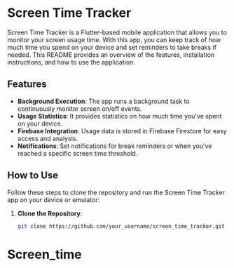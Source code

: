 # Screen Time Tracker

Screen Time Tracker is a Flutter-based mobile application that allows you to monitor your screen usage time. With this app, you can keep track of how much time you spend on your device and set reminders to take breaks if needed. This README provides an overview of the features, installation instructions, and how to use the application.

## Features

- **Background Execution**: The app runs a background task to continuously monitor screen on/off events.
- **Usage Statistics**: It provides statistics on how much time you've spent on your device.
- **Firebase Integration**: Usage data is stored in Firebase Firestore for easy access and analysis.
- **Notifications**: Set notifications for break reminders or when you've reached a specific screen time threshold.

## How to Use

Follow these steps to clone the repository and run the Screen Time Tracker app on your device or emulator:

1. **Clone the Repository**:

   ```bash
   git clone https://github.com/your_username/screen_time_tracker.git
# Screen_time
